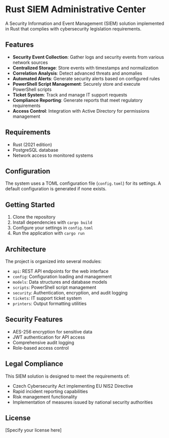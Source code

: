 
# Rust SIEM Administrative Center

A Security Information and Event Management (SIEM) solution implemented in Rust that complies with cybersecurity legislation requirements.

## Features

- **Security Event Collection**: Gather logs and security events from various network sources
- **Centralized Storage**: Store events with timestamps and normalization
- **Correlation Analysis**: Detect advanced threats and anomalies
- **Automated Alerts**: Generate security alerts based on configured rules
- **PowerShell Script Management**: Securely store and execute PowerShell scripts
- **Ticket System**: Track and manage IT support requests
- **Compliance Reporting**: Generate reports that meet regulatory requirements
- **Access Control**: Integration with Active Directory for permissions management

## Requirements

- Rust (2021 edition)
- PostgreSQL database
- Network access to monitored systems

## Configuration

The system uses a TOML configuration file (`config.toml`) for its settings. A default configuration is generated if none exists.

## Getting Started

1. Clone the repository
2. Install dependencies with `cargo build`
3. Configure your settings in `config.toml`
4. Run the application with `cargo run`

## Architecture

The project is organized into several modules:

- `api`: REST API endpoints for the web interface
- `config`: Configuration loading and management
- `models`: Data structures and database models
- `scripts`: PowerShell script management
- `security`: Authentication, encryption, and audit logging
- `tickets`: IT support ticket system
- `printers`: Output formatting utilities

## Security Features

- AES-256 encryption for sensitive data
- JWT authentication for API access
- Comprehensive audit logging
- Role-based access control

## Legal Compliance

This SIEM solution is designed to meet the requirements of:
- Czech Cybersecurity Act implementing EU NIS2 Directive
- Rapid incident reporting capabilities
- Risk management functionality
- Implementation of measures issued by national security authorities

## License

[Specify your license here]

